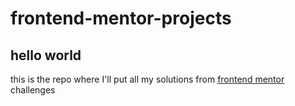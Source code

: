 # frontend-mentor-projects
## hello world
this is the repo where I'll put all my solutions from [frontend mentor](https://www.frontendmentor.io) challenges
